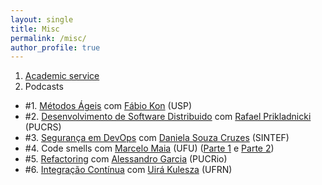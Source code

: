 ```yaml
---
layout: single
title: Misc
permalink: /misc/
author_profile: true
---
```


1. [Academic service](/service)
2. Podcasts
  - #1. [Métodos Ágeis](https://anchor.fm/fronteirases/episodes/1--Mtodos-geis-com-Prof--Fabio-Kon-IMEUSP-efcsgo/a-a2f6hlf) com [Fábio Kon](https://www.ime.usp.br/~kon/) (USP)
  - #2. [Desenvolvimento de Software Distribuido](https://anchor.fm/fronteirases/episodes/2--Desenvolvimento-de-Software-Distribudo-com-Prof--Rafael-Prikladnicki-PUCRS-egnuaj/a-a2mreo1) com [Rafael Prikladnicki](https://www.inf.pucrs.br/rafael/) (PUCRS)
  - #3. [Segurança em DevOps](https://anchor.fm/fronteirases/episodes/3--Segurana-em-DevOps-com-Daniela-S--Cruzes-SINTEFNTNU-ei0u14/a-a2u1mgj) com [Daniela Souza Cruzes](https://scholar.google.com/citations?user=w_cOgesAAAAJ&hl=en) (SINTEF)
  - #4. Code smells com [Marcelo Maia](http://www.portal.facom.ufu.br/pessoas/docentes/marcelo-de-almeida-maia) (UFU) ([Parte 1](https://anchor.fm/fronteirases/episodes/4--Code-smells-com-Marcelo-Maia-UFU---Parte-1-ejkpqr/a-a37b3e1) e [Parte 2](https://anchor.fm/fronteirases/episodes/4--Code-smells-com-Marcelo-Maia-UFU---Parte-2-ekctv0/a-a3d6j22))
  - #5. [Refactoring](https://anchor.fm/fronteirases/episodes/5--Refactoring-com-Alessandro-Garcia-PUC-Rio-el2og7/a-a3idv99) com [Alessandro Garcia](http://www-di.inf.puc-rio.br/~afgarcia/) (PUCRio)
  - #6. [Integração Contínua](https://anchor.fm/fronteirases/episodes/6--Integrao-Contnua-com-Uir-Kulesza-UFRN-emqviu) com [Uirá Kulesza](https://www.dimap.ufrn.br/~uira/) (UFRN)
